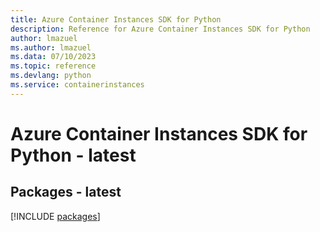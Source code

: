 ```yaml
---
title: Azure Container Instances SDK for Python
description: Reference for Azure Container Instances SDK for Python
author: lmazuel
ms.author: lmazuel
ms.data: 07/10/2023
ms.topic: reference
ms.devlang: python
ms.service: containerinstances
---
```

# Azure Container Instances SDK for Python - latest
## Packages - latest
[!INCLUDE [packages](container-instances-index.md)]
